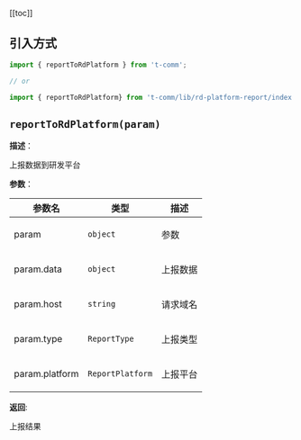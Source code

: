 [[toc]]

## 引入方式

```ts
import { reportToRdPlatform } from 't-comm';

// or

import { reportToRdPlatform} from 't-comm/lib/rd-platform-report/index';
```


## `reportToRdPlatform(param)` 


**描述**：<p>上报数据到研发平台</p>

**参数**：


| 参数名 | 类型 | 描述 |
| --- | --- | --- |
| param | <code>object</code> | <p>参数</p> |
| param.data | <code>object</code> | <p>上报数据</p> |
| param.host | <code>string</code> | <p>请求域名</p> |
| param.type | <code>ReportType</code> | <p>上报类型</p> |
| param.platform | <code>ReportPlatform</code> | <p>上报平台</p> |

**返回**: <p>上报结果</p>

